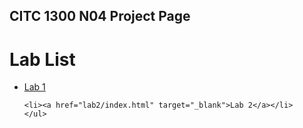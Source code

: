 ## CITC 1300 N04 Project Page

<h1>Lab List</h1>

<ul>
    <li><a href="lab1/index.html" target="_blank">Lab 1</a></li>

    <li><a href="lab2/index.html" target="_blank">Lab 2</a></li>
    </ul>

